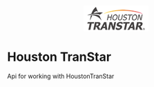 <p align="center">
  <img src="https://github.com/firemanwayne/HoustonTranStar/blob/master/Logos/transtarlogo.png" />  
</p>

# Houston TranStar
Api for working with HoustonTranStar
